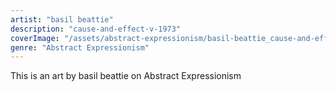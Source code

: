 ```yaml
---
artist: "basil beattie"
description: "cause-and-effect-v-1973"
coverImage: "/assets/abstract-expressionism/basil-beattie_cause-and-effect-v-1973.jpg"
genre: "Abstract Expressionism"
---
```

This is an art by basil beattie on Abstract Expressionism

